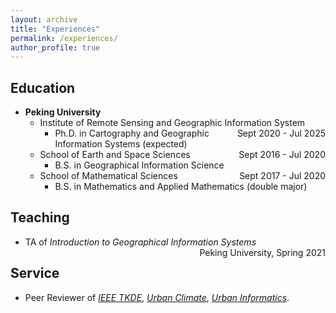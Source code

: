 ```yaml
---
layout: archive
title: "Experiences"
permalink: /experiences/
author_profile: true
---
```


## Education

* <b>Peking University</b>
    * Institute of Remote Sensing and Geographic Information System <span style="float:right;"> Sept 2020 - Jul 2025 </span>
        * Ph.D. in Cartography and Geographic Information Systems (expected)
    * School of Earth and Space Sciences <span style="float:right;"> Sept 2016 - Jul 2020 </span>
        * B.S. in Geographical Information Science
    * School of Mathematical Sciences <span style="float:right;"> Sept 2017 - Jul 2020 </span>
        * B.S. in Mathematics and Applied Mathematics (double major)

## Teaching

* TA of *Introduction to Geographical Information Systems*  <span style="float:right;">Peking University, Spring 2021</span>

## Service

* Peer Reviewer of <i> [IEEE TKDE](https://ieeexplore.ieee.org/xpl/RecentIssue.jsp?punumber=69)</i>, <i>[Urban Climate](https://www.sciencedirect.com/journal/urban-climate)</i>, <i>[Urban Informatics](https://link.springer.com/journal/44212)</i>.  

